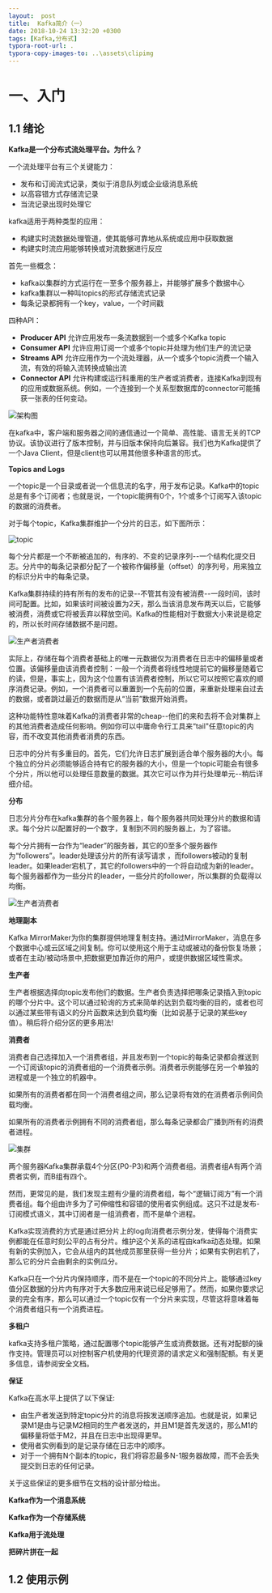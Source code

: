 ```yaml
---
layout:  post
title:  Kafka简介（一）
date: 2018-10-24 13:32:20 +0300
tags: [Kafka,分布式]
typora-root-url: .
typora-copy-images-to: ..\assets\clipimg
---
```


# 一、入门

## 1.1 绪论

**Kafka是一个分布式流处理平台。为什么？**

一个流处理平台有三个关键能力：

- 发布和订阅流式记录，类似于消息队列或企业级消息系统
- 以高容错方式存储流记录
- 当流记录出现时处理它

kafka适用于两种类型的应用：

- 构建实时流数据处理管道，使其能够可靠地从系统或应用中获取数据
- 构建实时流应用能够转换或对流数据进行反应

 

首先一些概念：

- kafka以集群的方式运行在一至多个服务器上，并能够扩展多个数据中心
- kafka集群以一种叫topics的形式存储流式记录
- 每条记录都拥有一个key，value，一个时间戳

 

四种API：

- **Producer      API** 允许应用发布一条流数据到一个或多个Kafka topic
- **Consumer      API** 允许应用订阅一个或多个topic并处理为他们生产的流记录
- **Streams      API** 允许应用作为一个流处理器，从一个或多个topic消费一个输入流，有效的将输入流转换成输出流
- **Connector      API** 允许构建或运行科重用的生产者或消费者，连接Kafka到现有的应用或数据系统。例如，一个连接到一个关系型数据库的connector可能捕获一张表的任何变动。

 

![架构图](/../assets/clipimg/clip_image001-1561433175179.png)

 

在kafka中，客户端和服务器之间的通信通过一个简单、高性能、语言无关的TCP协议。该协议进行了版本控制，并与旧版本保持向后兼容。我们也为Kafka提供了一个Java Client，但是client也可以用其他很多种语言的形式。

 

**Topics and Logs**

 

一个topic是一个目录或者说一个信息流的名字，用于发布记录。Kafka中的topic总是有多个订阅者；也就是说，一个topic能拥有0个，1个或多个订阅写入该topic的数据的消费者。

 

对于每个topic，Kafka集群维护一个分片的日志，如下图所示：

 

![topic](/../assets/clipimg/clip_image002-1561433199074.png)

每个分片都是一个不断被追加的，有序的、不变的记录序列--一个结构化提交日志。分片中的每条记录都分配了一个被称作偏移量（offset）的序列号，用来独立的标识分片中的每条记录。

 

Kafka集群持续的持有所有的发布的记录--不管其有没有被消费--一段时间，该时间可配置。比如，如果该时间被设置为2天，那么当该消息发布两天以后，它能够被消费，消费或它将被丢弃以释放空间。Kafka的性能相对于数据大小来说是稳定的，所以长时间存储数据不是问题。

 

![生产者消费者](/../assets/clipimg/clip_image003-1561433215395.png)

 

实际上，存储在每个消费者基础上的唯一元数据仅为消费者在日志中的偏移量或者位置。该偏移量由该消费者控制：一般一个消费者将线性地提前它的偏移量随着它的读，但是，事实上，因为这个位置有该消费者控制，所以它可以按照它喜欢的顺序消费记录。例如，一个消费者可以重置到一个先前的位置，来重新处理来自过去的数据，或者跳过最近的数据而是从“当前”数据开始消费。

 

这种功能特性意味着Kafka的消费者非常的cheap--他们的来和去将不会对集群上的其他消费者造成任何影响。例如你可以中庸命令行工具来“tail"任意topic的内容，而不改变其他消费者消费的东西。

 

日志中的分片有多重目的。首先，它们允许日志扩展到适合单个服务器的大小。每个独立的分片必须能够适合持有它的服务器的大小，但是一个topic可能会有很多个分片，所以他可以处理任意数量的数据。其次它可以作为并行处理单元--稍后详细介绍。

 

**分布**

日志分片分布在kafka集群的各个服务器上，每个服务器共同处理分片的数据和请求。每个分片以配置好的一个数字，复制到不同的服务器上，为了容错。

 

每个分片拥有一台作为“leader”的服务器，其它的0至多个服务器作为“followers”。leader处理该分片的所有读写请求    ，而followers被动的复制leader。如果leader宕机了，其它的followers中的一个将自动成为新的leader。每个服务器都作为一些分片的leader，一些分片的follower，所以集群的负载得以均衡。

![生产者消费者](/../assets/clipimg/clip_image004.png)



**地理副本**

Kafka MirrorMaker为你的集群提供地理复制支持。通过MirrorMaker，消息在多个数据中心或云区域之间复制。你可以使用这个用于主动或被动的备份恢复场景；或者在主动/被动场景中,把数据更加靠近你的用户，或提供数据区域性需求。

**生产者**

生产者根据选择向topic发布他们的数据。生产者负责选择把哪条记录插入到topic的哪个分片中。这个可以通过轮询的方式来简单的达到负载均衡的目的，或者也可以通过某些带有语义的分片函数来达到负载均衡（比如说基于记录的某些key值）。稍后将介绍分区的更多用法!

**消费者**

消费者自己选择加入一个消费者组，并且发布到一个topic的每条记录都会推送到一个订阅该topic的消费者组的一个消费者示例。消费者示例能够在另一个单独的进程或是一个独立的机器中。

 

如果所有的消费者都在同一个消费者组之间，那么记录将有效的在消费者示例间负载均衡。

 

如果所有的消费者示例拥有不同的消费者组，那么每条记录都会广播到所有的消费者进程。

![集群](/../assets/clipimg/clip_image005.png)



两个服务器Kafka集群承载4个分区(P0-P3)和两个消费者组。消费者组A有两个消费者实例，而B组有四个。

 

然而，更常见的是，我们发现主题有少量的消费者组，每个“逻辑订阅方”有一个消费者组。每个组由许多为了可伸缩性和容错的使用者实例组成。这只不过是发布-订阅模式语义，其中订阅者是一组消费者，而不是单个进程。

 

Kafka实现消费的方式是通过把分片上的log向消费者示例分发，使得每个消费实例都能在任意时刻公平的占有分片。维护这个关系的进程由kafka动态处理。如果有新的实例加入，它会从组内的其他成员那里获得一些分片；如果有实例宕机了，那么它的分片会由剩余的实例瓜分。

 

Kafka只在一个分片内保持顺序，而不是在一个topic的不同分片上。能够通过key值分区数据的分片内有序对于大多数应用来说已经足够用了。然而，如果你要求记录的完全有序，那么可以通过一个topic仅有一个分片来实现，尽管这将意味着每个消费者组只有一个消费进程。

 

**多租户**

kafka支持多租户策略，通过配置哪个topic能够产生或消费数据。还有对配额的操作支持。管理员可以对控制客户机使用的代理资源的请求定义和强制配额。有关更多信息，请参阅安全文档。

 

**保证**

Kafka在高水平上提供了以下保证:

 

- 由生产者发送到特定topic分片的消息将按发送顺序追加。也就是说，如果记录M1是由与记录M2相同的生产者发送的，并且M1是首先发送的，那么M1的偏移量将低于M2，并且在日志中出现得更早。
- 使用者实例看到的是记录存储在日志中的顺序。
- 对于一个拥有N个副本的topic，我们将容忍最多N-1服务器故障，而不会丢失提交到日志的任何记录。

关于这些保证的更多细节在文档的设计部分给出。

 

**Kafka作为一个消息系统**

 

**Kafka作为一个存储系统**

 

**Kafka用于流处理**

 

**把碎片拼在一起**

 

## 1.2 使用示例

 

 